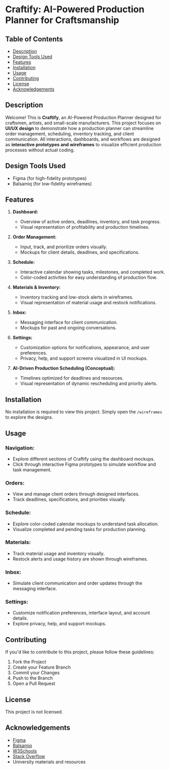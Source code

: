 # Craftify: AI-Powered Production Planner for Craftsmanship

## Table of Contents

- [Description](#description)
- [Design Tools Used](#design-tools-used)
- [Features](#features)
- [Installation](#installation)
- [Usage](#usage)
- [Contributing](#contributing)
- [License](#license)
- [Acknowledgements](#acknowledgements)

## Description

Welcome! This is **Craftify**, an AI-Powered Production Planner designed for craftsmen, artists, and small-scale manufacturers. This project focuses on **UI/UX design** to demonstrate how a production planner can streamline order management, scheduling, inventory tracking, and client communication. All interactions, dashboards, and workflows are designed as **interactive prototypes and wireframes** to visualize efficient production processes without actual coding.  

## Design Tools Used

- Figma (for high-fidelity prototypes)  
- Balsamiq (for low-fidelity wireframes)  

## Features

1. **Dashboard:**
   - Overview of active orders, deadlines, inventory, and task progress.
   - Visual representation of profitability and production timelines.
    
2. **Order Management:**
   - Input, track, and prioritize orders visually.
   - Mockups for client details, deadlines, and specifications.
    
3. **Schedule:**
   - Interactive calendar showing tasks, milestones, and completed work.
   - Color-coded activities for easy understanding of production flow.
    
4. **Materials & Inventory:**
   - Inventory tracking and low-stock alerts in wireframes.
   - Visual representation of material usage and restock notifications.
    
5. **Inbox:**
   - Messaging interface for client communication.
   - Mockups for past and ongoing conversations.
    
6. **Settings:**
   - Customization options for notifications, appearance, and user preferences.
   - Privacy, help, and support screens visualized in UI mockups.
    
7. **AI-Driven Production Scheduling (Conceptual):**
   - Timelines optimized for deadlines and resources.
   - Visual representation of dynamic rescheduling and priority alerts.

## Installation

No installation is required to view this project. Simply open the `/wireframes` to explore the designs.

## Usage

### Navigation:
- Explore different sections of Craftify using the dashboard mockups.
- Click through interactive Figma prototypes to simulate workflow and task management.

### Orders:
- View and manage client orders through designed interfaces.
- Track deadlines, specifications, and priorities visually.

### Schedule:
- Explore color-coded calendar mockups to understand task allocation.
- Visualize completed and pending tasks for production planning.

### Materials:
- Track material usage and inventory visually.
- Restock alerts and usage history are shown through wireframes.

### Inbox:
- Simulate client communication and order updates through the messaging interface.

### Settings:
- Customize notification preferences, interface layout, and account details.
- Explore privacy, help, and support mockups.

## Contributing

If you'd like to contribute to this project, please follow these guidelines:

1. Fork the Project  
2. Create your Feature Branch  
3. Commit your Changes  
4. Push to the Branch  
5. Open a Pull Request  

## License

This project is not licensed.

## Acknowledgements

- [Figma](https://www.figma.com/)  
- [Balsamiq](https://balsamiq.com/)  
- [W3Schools](https://www.w3schools.com/)  
- [Stack Overflow](https://stackoverflow.com/)  
- University materials and resources
